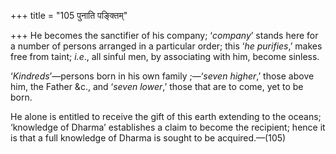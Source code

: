 +++
title = "105 पुनाति पङ्क्तिम्"

+++
He becomes the sanctifier of his company; ‘*company*’ stands here for a
number of persons arranged in a particular order; this ‘*he purifies*,’
makes free from taint; *i.e*., all sinful men, by associating with him,
become sinless.

‘*Kindreds*’—persons born in his own family ;—‘*seven higher*,’ those
above him, the Father &c., and ‘*seven lower*,’ those that are to come,
yet to be born.

He alone is entitled to receive the gift of this earth extending to the
oceans; ‘knowledge of Dharma’ establishes a claim to become the
recipient; hence it is that a full knowledge of Dharma is sought to be
acquired.—(105)
